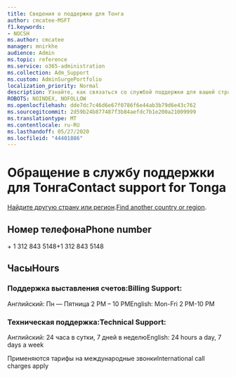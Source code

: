 ```yaml
---
title: Сведения о поддержке для Тонга
author: cmcatee-MSFT
f1.keywords:
- NOCSH
ms.author: cmcatee
manager: mnirkhe
audience: Admin
ms.topic: reference
ms.service: o365-administration
ms.collection: Adm_Support
ms.custom: AdminSurgePortfolio
localization_priority: Normal
description: Узнайте, как связаться со службой поддержки для вашей страны или региона.
ROBOTS: NOINDEX, NOFOLLOW
ms.openlocfilehash: dde7dc7c46d6e67f0786f6e44ab3b79d6e43c762
ms.sourcegitcommit: 2d59b24b877487f3b84aefdc7b1e200a21009999
ms.translationtype: MT
ms.contentlocale: ru-RU
ms.lasthandoff: 05/27/2020
ms.locfileid: "44401886"
---
```

# <a name="contact-support-for-tonga"></a><span data-ttu-id="1672a-103">Обращение в службу поддержки для Тонга</span><span class="sxs-lookup"><span data-stu-id="1672a-103">Contact support for Tonga</span></span>

<span data-ttu-id="1672a-104">[Найдите другую страну или регион](../contact-support-for-business-products.md).</span><span class="sxs-lookup"><span data-stu-id="1672a-104">[Find another country or region](../contact-support-for-business-products.md).</span></span>

## <a name="phone-number"></a><span data-ttu-id="1672a-105">Номер телефона</span><span class="sxs-lookup"><span data-stu-id="1672a-105">Phone number</span></span>
<span data-ttu-id="1672a-106">+ 1 312 843 5148</span><span class="sxs-lookup"><span data-stu-id="1672a-106">+1 312 843 5148</span></span>

## <a name="hours"></a><span data-ttu-id="1672a-107">Часы</span><span class="sxs-lookup"><span data-stu-id="1672a-107">Hours</span></span>
### <a name="billing-support"></a><span data-ttu-id="1672a-108">Поддержка выставления счетов:</span><span class="sxs-lookup"><span data-stu-id="1672a-108">Billing Support:</span></span>

<span data-ttu-id="1672a-109">Английский: Пн — Пятница 2 PM – 10 PM</span><span class="sxs-lookup"><span data-stu-id="1672a-109">English: Mon-Fri 2 PM-10 PM</span></span>

### <a name="technical-support"></a><span data-ttu-id="1672a-110">Техническая поддержка:</span><span class="sxs-lookup"><span data-stu-id="1672a-110">Technical Support:</span></span>

<span data-ttu-id="1672a-111">Английский: 24 часа в сутки, 7 дней в неделю</span><span class="sxs-lookup"><span data-stu-id="1672a-111">English: 24 hours a day, 7 days a week</span></span>

<span data-ttu-id="1672a-112">Применяются тарифы на международные звонки</span><span class="sxs-lookup"><span data-stu-id="1672a-112">International call charges apply</span></span>
